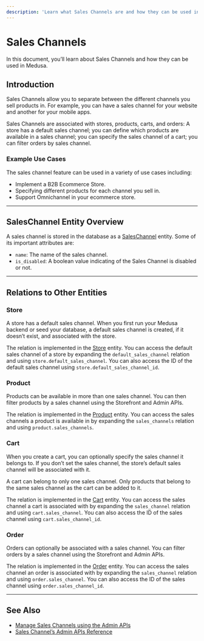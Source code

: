 ```yaml
---
description: 'Learn what Sales Channels are and how they can be used in Medusa. Sales Channels allow merchants to separate between the different channels products are sold in.'
---
```


# Sales Channels

In this document, you’ll learn about Sales Channels and how they can be used in Medusa.

## Introduction

Sales Channels allow you to separate between the different channels you sell products in. For example, you can have a sales channel for your website and another for your mobile apps.

Sales Channels are associated with stores, products, carts, and orders: A store has a default sales channel; you can define which products are available in a sales channel; you can specify the sales channel of a cart; you can filter orders by sales channel.

### Example Use Cases

The sales channel feature can be used in a variety of use cases including:

- Implement a B2B Ecommerce Store.
- Specifying different products for each channel you sell in.
- Support Omnichannel in your ecommerce store.

---

## SalesChannel Entity Overview

A sales channel is stored in the database as a [SalesChannel](../../../references/entities/classes/SalesChannel.md) entity. Some of its important attributes are:

- `name`: The name of the sales channel.
- `is_disabled`: A boolean value indicating of the Sales Channel is disabled or not.

---

## Relations to Other Entities

### Store

A store has a default sales channel. When you first run your Medusa backend or seed your database, a default sales channel is created, if it doesn’t exist, and associated with the store.

The relation is implemented in the [Store](../../../references/entities/classes/Store.md) entity. You can access the default sales channel of a store by expanding the `default_sales_channel` relation and using `store.default_sales_channel`. You can also access the ID of the default sales channel using `store.default_sales_channel_id`.

### Product

Products can be available in more than one sales channel. You can then filter products by a sales channel using the Storefront and Admin APIs.

The relation is implemented in the [Product](../../../references/entities/classes/Product.md) entity. You can access the sales channels a product is available in by expanding the `sales_channels` relation and using `product.sales_channels`.

### Cart

When you create a cart, you can optionally specify the sales channel it belongs to. If you don’t set the sales channel, the store’s default sales channel will be associated with it.

A cart can belong to only one sales channel. Only products that belong to the same sales channel as the cart can be added to it.

The relation is implemented in the [Cart](../../../references/entities/classes/Cart.md) entity. You can access the sales channel a cart is associated with by expanding the `sales_channel` relation and using `cart.sales_channel`. You can also access the ID of the sales channel using `cart.sales_channel_id`.

### Order

Orders can optionally be associated with a sales channel. You can filter orders by a sales channel using the Storefront and Admin APIs.

The relation is implemented in the [Order](../../../references/entities/classes/Order.md) entity. You can access the sales channel an order is associated with by expanding the `sales_channel` relation and using `order.sales_channel`. You can also access the ID of the sales channel using `order.sales_channel_id`.

---

## See Also

- [Manage Sales Channels using the Admin APIs](./manage-admin.mdx)
- [Sales Channel’s Admin APIs Reference](/api/admin/#tag/Sales-Channel)

